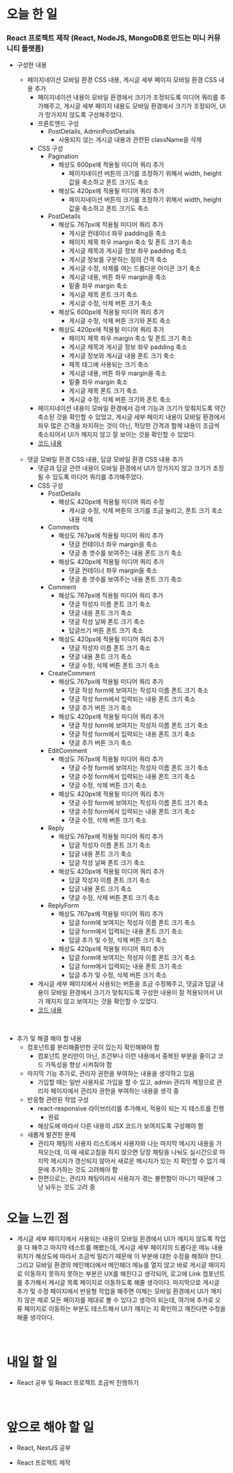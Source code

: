 # 오늘 한 일

### React 프로젝트 제작 (React, NodeJS, MongoDB로 만드는 미니 커뮤니티 플랫폼)

- 구성한 내용

  - 페이지네이션 모바일 환경 CSS 내용, 게시글 세부 페이지 모바일 환경 CSS 내용 추가
    - 페이지네이션 내용이 모바일 환경에서 크기가 조정되도록 미디어 쿼리를 추가해주고, 게시글 세부 페이지 내용도 모바일 환경에서 크기가 조정되어, UI가 망가지지 않도록 구성해주었다.
    - 프론트엔드 구성
      - PostDetails, AdminPostDetails
        - 사용되지 않는 게시글 내용과 관련된 className을 삭제
    - CSS 구성
      - Pagination
        - 해상도 600px에 적용될 미디어 쿼리 추가
          - 페이지네이션 버튼의 크기를 조정하기 위해서 width, height 값을 축소하고 폰트 크기도 축소
        - 해상도 420px에 적용될 미디어 쿼리 추가
          - 페이지네이션 버튼의 크기를 조정하기 위해서 width, height 값을 축소하고 폰트 크기도 축소
      - PostDetails
        - 해상도 767px에 적용될 미디어 쿼리 추가
          - 게시글 컨테이너 좌우 padding을 축소
          - 페이지 제목 좌우 margin 축소 및 폰트 크기 축소
          - 게시글 제목과 게시글 정보 좌우 padding 축소
          - 게시글 정보를 구분하는 점의 간격 축소
          - 게시글 수정, 삭제를 여는 드롭다운 아이콘 크기 축소
          - 게시글 내용, 버튼 좌우 margin을 축소
          - 밑줄 좌우 margin 축소
          - 게시글 제목 폰트 크기 축소
          - 게시글 수정, 삭제 버튼 크기 축소
        - 해상도 600px에 적용될 미디어 쿼리 추가
          - 게시글 수정, 삭제 버튼 크기와 폰트 축소
        - 해상도 420px에 적용될 미디어 쿼리 추가
          - 페이지 제목 좌우 margin 축소 및 폰트 크기 축소
          - 게시글 제목과 게시글 정보 좌우 padding 축소
          - 게시글 정보와 게시글 내용 폰트 크기 축소
          - 제목 태그에 사용되는 크기 축소
          - 게시글 내용, 버튼 좌우 margin을 축소
          - 밑줄 좌우 margin 축소
          - 게시글 제목 폰트 크기 축소
          - 게시글 수정, 삭제 버튼 크기와 폰트 축소
    - 페이지네이션 내용이 모바일 환경에서 검색 기능과 크기가 맞춰지도록 약간 축소된 것을 확인할 수 있었고, 게시글 세부 페이지 내용이 모바일 환경에서 좌우 많은 간격을 차지하는 것이 아닌, 적당한 간격과 함께 내용이 조금씩 축소되어서 UI가 깨지지 않고 잘 보이는 것을 확인할 수 있었다.
    - [코드 내용](https://github.com/jeongsangtae/mini-community-platform/commit/b353a59c760af59e86df6c2fb848b5f806f998e0)

  <br />

  - 댓글 모바일 환경 CSS 내용, 답글 모바일 환경 CSS 내용 추가
    - 댓글과 답글 관련 내용이 모바일 환경에서 UI가 망가지지 않고 크기가 조정될 수 있도록 미디어 쿼리를 추가해주었다.
    - CSS 구성
      - PostDetails
        - 해상도 420px에 적용될 미디어 쿼리 수정
          - 게시글 수정, 삭제 버튼의 크기를 조금 늘리고, 폰트 크기 축소 내용 삭제
      - Comments
        - 해상도 767px에 적용될 미디어 쿼리 추가
          - 댓글 컨테이너 좌우 margin을 축소
          - 댓글 총 갯수를 보여주는 내용 폰트 크기 축소
        - 해상도 420px에 적용될 미디어 쿼리 추가
          - 댓글 컨테이너 좌우 margin을 축소
          - 댓글 총 갯수를 보여주는 내용 폰트 크기 축소
      - Comment
        - 해상도 767px에 적용될 미디어 쿼리 추가
          - 댓글 작성자 이름 폰트 크기 축소
          - 댓글 내용 폰트 크기 축소
          - 댓글 작성 날짜 폰트 크기 축소
          - 답글쓰기 버튼 폰트 크기 축소
        - 해상도 420px에 적용될 미디어 쿼리 추가
          - 댓글 작성자 이름 폰트 크기 축소
          - 댓글 내용 폰트 크기 축소
          - 댓글 수정, 삭제 버튼 폰트 크기 축소
      - CreateComment
        - 해상도 767px에 적용될 미디어 쿼리 추가
          - 댓글 작성 form에 보여지는 작성자 이름 폰트 크기 축소
          - 댓글 작성 form에서 입력되는 내용 폰트 크기 축소
          - 댓글 추가 버튼 크기 축소
        - 해상도 420px에 적용될 미디어 쿼리 추가
          - 댓글 작성 form에 보여지는 작성자 이름 폰트 크기 축소
          - 댓글 작성 form에서 입력되는 내용 폰트 크기 축소
          - 댓글 추가 버튼 크기 축소
      - EditComment
        - 해상도 767px에 적용될 미디어 쿼리 추가
          - 댓글 수정 form에 보여지는 작성자 이름 폰트 크기 축소
          - 댓글 수정 form에서 입력되는 내용 폰트 크기 축소
          - 댓글 수정, 삭제 버튼 크기 축소
        - 해상도 420px에 적용될 미디어 쿼리 추가
          - 댓글 수정 form에 보여지는 작성자 이름 폰트 크기 축소
          - 댓글 수정 form에서 입력되는 내용 폰트 크기 축소
          - 댓글 수정, 삭제 버튼 크기 축소
      - Reply
        - 해상도 767px에 적용될 미디어 쿼리 추가
          - 답글 작성자 이름 폰트 크기 축소
          - 답글 내용 폰트 크기 축소
          - 답글 작성 날짜 폰트 크기 축소
        - 해상도 420px에 적용될 미디어 쿼리 추가
          - 답글 작성자 이름 폰트 크기 축소
          - 답글 내용 폰트 크기 축소
          - 댓글 수정, 삭제 버튼 폰트 크기 축소
      - ReplyForm
        - 해상도 767px에 적용될 미디어 쿼리 추가
          - 답글 form에 보여지는 작성자 이름 폰트 크기 축소
          - 답글 form에서 입력되는 내용 폰트 크기 축소
          - 답글 추가 및 수정, 삭제 버튼 크기 축소
        - 해상도 420px에 적용될 미디어 쿼리 추가
          - 답글 form에 보여지는 작성자 이름 폰트 크기 축소
          - 답글 form에서 입력되는 내용 폰트 크기 축소
          - 답글 추가 및 수정, 삭제 버튼 크기 축소
    - 게시글 세부 페이지에서 사용되는 버튼을 조금 수정해주고, 댓글과 답글 내용이 모바일 환경에서 크기가 맞춰지도록 구성한 내용이 잘 적용되어서 UI가 깨지지 않고 보여지는 것을 확인할 수 있었다.
    - [코드 내용](https://github.com/jeongsangtae/mini-community-platform/commit/dd5d45df7d1dd87ab33f25ec95c3be7bcc9cb3ec)

<br />

- 추가 및 해결 해야 할 내용
  - 컴포넌트를 분리해줄만한 곳이 있는지 확인해봐야 함
    - 컴포넌트 분리만이 아닌, 조건부나 이런 내용에서 중복된 부분을 줄이고 코드 가독성을 향상 시켜줘야 함
  - 마지막 기능 추가로, 관리자 권한을 부여하는 내용을 생각하고 있음
    - 가입할 때는 일반 사용자로 가입을 할 수 있고, admin 관리자 계정으로 관리자 페이지에서 관리자 권한을 부여하는 내용을 생각 중
  - 반응형 관련된 작업 구성
    - react-responsive 라이브러리를 추가해서, 적용이 되는 지 테스트를 진행
      - 완료
    - 해상도에 따라서 다른 내용의 JSX 코드가 보여지도록 구성해야 함
  - 새롭게 발견한 문제
    - 관리자 채팅의 사용자 리스트에서 사용자와 나눈 마지막 메시지 내용을 가져오는데, 이 때 새로고침을 하지 않으면 당장 채팅을 나눠도 실시간으로 마지막 메시지가 갱신되지 않아서 새로운 메시지가 있는 지 확인할 수 없기 때문에 추가하는 것도 고려해야 함
    - 한편으로는, 관리자 채팅이라서 사용자가 겪는 불편함이 아니기 때문에 그냥 놔두는 것도 고려 중

# 오늘 느낀 점

- 게시글 세부 페이지에서 사용되는 내용이 모바일 환경에서 UI가 깨지지 않도록 작업을 다 해주고 마지막 테스트를 해봤는데, 게시글 세부 페이지의 드롭다운 메뉴 내용 위치가 해상도에 따라서 조금씩 밀리기 때문에 이 부분에 대한 수정을 해줘야 한다. 그리고 모바일 환경의 메인헤더에서 메인헤더 메뉴를 열지 않고 바로 게시글 페이지로 이동하지 못하지 못하는 부분은 UX를 해친다고 생각되어, 로고에 Link 컴포넌트를 추가해서 게시글 목록 페이지로 이동하도록 해줄 생각이다. 마지막으로 게시글 추가 및 수정 페이지에서 반응형 작업을 해주면 이제는 모바일 환경에서 UI가 깨지지 않은 채로 모든 페이지를 제대로 볼 수 있다고 생각이 되는데, 여기에 추가로 오류 페이지로 이동하는 부분도 테스트해서 UI가 깨지는 지 확인하고 깨진다면 수정을 해줄 생각이다.

<br />

# 내일 할 일

- React 공부 및 React 프로젝트 조금씩 진행하기

<br />

# 앞으로 해야 할 일

- React, NextJS 공부

- React 프로젝트 제작

